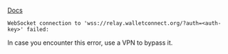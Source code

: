 [Docs](https://www.npmjs.com/package/assetchain-telegram-app-starter-kit)


```
WebSocket connection to 'wss://relay.walletconnect.org/?auth=<auth-key>' failed:
```

In case you encounter this error, use a VPN to bypass it.